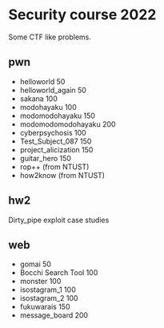 # Security course 2022
Some CTF like problems.
## pwn
- helloworld            50
- helloworld_again      50
- sakana                100
- modohayaku            100
- modomodohayaku        150
- modomodomodohayaku    200
- cyberpsychosis        100
- Test_Subject_087      150
- project_alicization   150
- guitar_hero           150
- rop++                 (from NTUST)
- how2know              (from NTUST)
## hw2
Dirty_pipe exploit case studies
## web
- gomai                 50
- Bocchi Search Tool    100
- monster               100
- isostagram_1          100
- isostagram_2          100
- fukuwarais            150    
- message_board         200
